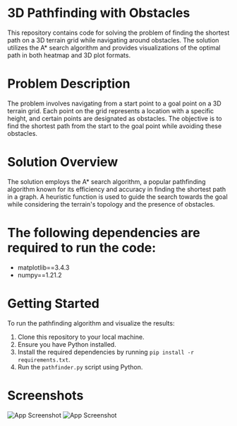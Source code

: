 
# 3D Pathfinding with Obstacles

This repository contains code for solving the problem of finding the shortest path on a 3D terrain grid while navigating around obstacles. The solution utilizes the A* search algorithm and provides visualizations of the optimal path in both heatmap and 3D plot formats.

# Problem Description

The problem involves navigating from a start point to a goal point on a 3D terrain grid. Each point on the grid represents a location with a specific height, and certain points are designated as obstacles. The objective is to find the shortest path from the start to the goal point while avoiding these obstacles.


# Solution Overview

The solution employs the A* search algorithm, a popular pathfinding algorithm known for its efficiency and accuracy in finding the shortest path in a graph. A heuristic function is used to guide the search towards the goal while considering the terrain's topology and the presence of obstacles.

# The following dependencies are required to run the code:

- matplotlib==3.4.3
- numpy==1.21.2

# Getting Started

To run the pathfinding algorithm and visualize the results:

1. Clone this repository to your local machine.
2. Ensure you have Python installed.
3. Install the required dependencies by running `pip install -r requirements.txt`.
4. Run the `pathfinder.py` script using Python.


# Screenshots

![App Screenshot](https://github.com/kosa12/Pathfinder-3D/blob/main/100x100png)
![App Screenshot](https://github.com/kosa12/Pathfinder-3D/blob/main/100x100_2png)
